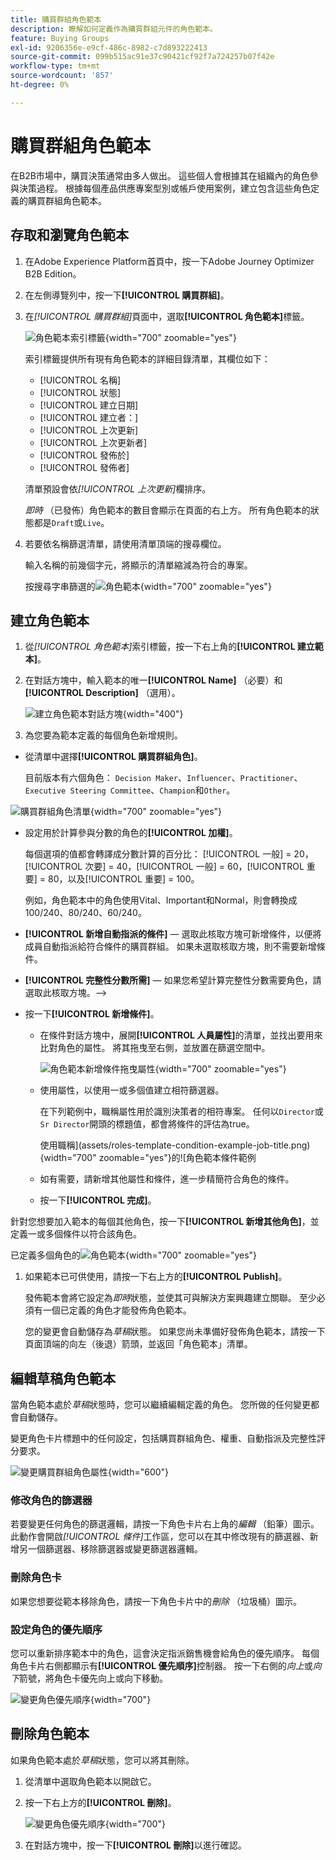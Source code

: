 ```yaml
---
title: 購買群組角色範本
description: 瞭解如何定義作為購買群組元件的角色範本。
feature: Buying Groups
exl-id: 9206356e-e9cf-486c-8982-c7d893222413
source-git-commit: 099b515ac91e37c90421cf92f7a724257b07f42e
workflow-type: tm+mt
source-wordcount: '857'
ht-degree: 0%

---
```


# 購買群組角色範本

在B2B市場中，購買決策通常由多人做出。 這些個人會根據其在組織內的角色參與決策過程。 根據每個產品供應專案型別或帳戶使用案例，建立包含這些角色定義的購買群組角色範本。

## 存取和瀏覽角色範本

1. 在Adobe Experience Platform首頁中，按一下Adobe Journey Optimizer B2B Edition。

1. 在左側導覽列中，按一下&#x200B;**[!UICONTROL 購買群組]**。

1. 在&#x200B;_[!UICONTROL 購買群組]_&#x200B;頁面中，選取&#x200B;**[!UICONTROL 角色範本]**&#x200B;標籤。

   ![角色範本索引標籤](assets/roles-templates-tab.png){width="700" zoomable="yes"}

   索引標籤提供所有現有角色範本的詳細目錄清單，其欄位如下：

   * [!UICONTROL 名稱]
   * [!UICONTROL 狀態]
   * [!UICONTROL 建立日期]
   * [!UICONTROL 建立者：]
   * [!UICONTROL 上次更新]
   * [!UICONTROL 上次更新者]
   * [!UICONTROL 發佈於]
   * [!UICONTROL 發佈者]

   清單預設會依&#x200B;_[!UICONTROL 上次更新]_&#x200B;欄排序。

   _即時_ （已發佈）角色範本的數目會顯示在頁面的右上方。 所有角色範本的狀態都是`Draft`或`Live`。

1. 若要依名稱篩選清單，請使用清單頂端的搜尋欄位。

   輸入名稱的前幾個字元，將顯示的清單縮減為符合的專案。

   按搜尋字串篩選的![角色範本](assets/roles-templates-search.png){width="700" zoomable="yes"}

## 建立角色範本

1. 從&#x200B;_[!UICONTROL 角色範本]_&#x200B;索引標籤，按一下右上角的&#x200B;**[!UICONTROL 建立範本]**。

1. 在對話方塊中，輸入範本的唯一&#x200B;**[!UICONTROL Name]** （必要）和&#x200B;**[!UICONTROL Description]** （選用）。

   ![建立角色範本對話方塊](assets/roles-template-create-dialog.png){width="400"}

1. 為您要為範本定義的每個角色新增規則。

* 從清單中選擇&#x200B;**[!UICONTROL 購買群組角色]**。

  目前版本有六個角色： `Decision Maker`、`Influencer`、`Practitioner`、`Executive Steering Committee`、`Champion`和`Other`。

![購買群組角色清單](./assets/roles-template-create-roles-list.png){width="700" zoomable="yes"}

* 設定用於計算參與分數的角色的&#x200B;**[!UICONTROL 加權]**。

  每個選項的值都會轉譯成分數計算的百分比： [!UICONTROL 一般] = 20，[!UICONTROL 次要] = 40，[!UICONTROL 一般] = 60，[!UICONTROL 重要] = 80，以及[!UICONTROL 重要] = 100。

  例如，角色範本中的角色使用Vital、Important和Normal，則會轉換成100/240、80/240、60/240。

* **[!UICONTROL 新增自動指派的條件]** — 選取此核取方塊可新增條件，以便將成員自動指派給符合條件的購買群組。 如果未選取核取方塊，則不需要新增條件。

* **[!UICONTROL 完整性分數所需]** — 如果您希望計算完整性分數需要角色，請選取此核取方塊。—>

* 按一下&#x200B;**[!UICONTROL 新增條件]**。

   * 在條件對話方塊中，展開&#x200B;**[!UICONTROL 人員屬性]**&#x200B;的清單，並找出要用來比對角色的屬性。 將其拖曳至右側，並放置在篩選空間中。

     ![角色範本新增條件拖曳屬性](assets/roles-template-role-attribute.png){width="700" zoomable="yes"}

   * 使用屬性，以使用一或多個值建立相符篩選器。

     在下列範例中，職稱屬性用於識別決策者的相符專案。 任何以`Director`或`Sr Director`開頭的標題值，都會將條件的評估為true。

     使用職稱](assets/roles-template-condition-example-job-title.png){width="700" zoomable="yes"}的![角色範本條件範例

   * 如有需要，請新增其他屬性和條件，進一步精簡符合角色的條件。

   * 按一下&#x200B;**[!UICONTROL 完成]**。

針對您想要加入範本的每個其他角色，按一下&#x200B;**[!UICONTROL 新增其他角色]**，並定義一或多個條件以符合該角色。

已定義多個角色的![角色範本](assets/roles-template-multiple-roles.png){width="700" zoomable="yes"}

1. 如果範本已可供使用，請按一下右上方的&#x200B;**[!UICONTROL Publish]**。

   發佈範本會將它設定為&#x200B;_即時_&#x200B;狀態，並使其可與解決方案興趣建立關聯。 至少必須有一個已定義的角色才能發佈角色範本。

   您的變更會自動儲存為&#x200B;_草稿_&#x200B;狀態。 如果您尚未準備好發佈角色範本，請按一下頁面頂端的向左（後退）箭頭，並返回「角色範本」清單。

## 編輯草稿角色範本

當角色範本處於&#x200B;_草稿_&#x200B;狀態時，您可以繼續編輯定義的角色。 您所做的任何變更都會自動儲存。

變更角色卡片標題中的任何設定，包括購買群組角色、權重、自動指派及完整性評分要求。

![變更購買群組角色屬性](./assets/roles-template-role-properties.png){width="600"}

### 修改角色的篩選器

若要變更任何角色的篩選邏輯，請按一下角色卡片右上角的&#x200B;_編輯_ （鉛筆）圖示。 此動作會開啟&#x200B;_[!UICONTROL 條件]_&#x200B;工作區，您可以在其中修改現有的篩選器、新增另一個篩選器、移除篩選器或變更篩選器邏輯。

### 刪除角色卡

如果您想要從範本移除角色，請按一下角色卡片中的&#x200B;_刪除_ （垃圾桶）圖示。

### 設定角色的優先順序

您可以重新排序範本中的角色，這會決定指派銷售機會給角色的優先順序。 每個角色卡片右側都顯示有&#x200B;**[!UICONTROL 優先順序]**&#x200B;控制器。 按一下右側的&#x200B;_向上_&#x200B;或&#x200B;_向下_&#x200B;箭號，將角色卡優先向上或向下移動。

![變更角色優先順序](./assets/roles-template-role-priority.png){width="700"}

## 刪除角色範本

如果角色範本處於&#x200B;_草稿_&#x200B;狀態，您可以將其刪除。

1. 從清單中選取角色範本以開啟它。

1. 按一下右上方的&#x200B;**[!UICONTROL 刪除]**。

   ![變更角色優先順序](./assets/roles-template-delete.png){width="700"}

1. 在對話方塊中，按一下&#x200B;**[!UICONTROL 刪除]**&#x200B;以進行確認。
